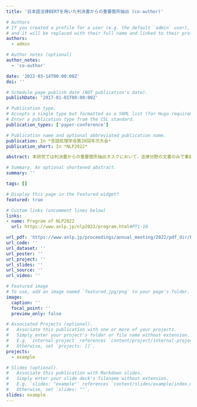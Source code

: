 ```yaml
---
title: '日本語法律BERTを用いた判決書からの重要箇所抽出 (co-author)'

# Authors
# If you created a profile for a user (e.g. the default `admin` user), write the username (folder name) here
# and it will be replaced with their full name and linked to their profile.
authors:
  - admin

# Author notes (optional)
author_notes:
  - 'co-author'

date: '2022-03-14T00:00:00Z'
doi: ''

# Schedule page publish date (NOT publication's date).
publishDate: '2017-01-01T00:00:00Z'

# Publication type.
# Accepts a single type but formatted as a YAML list (for Hugo requirements).
# Enter a publication type from the CSL standard.
publication_types: ['paper-conference']

# Publication name and optional abbreviated publication name.
publication: In *言語処理学会第28回年次大会*
publication_short: In *NLP2022*

abstract: 本研究では判決書からの重要箇所抽出タスクにおいて，法律分野の文書のみで事前学習を行ったBERT，日本語Wikipediaで事前学習されたBERTから追加の事前学習を行なったBERTを用い，その性能を汎用日本語BERTと比較検証した．実験より，法律分野に特化したBERTモデルを用いることで，汎用日本語BERTを超える性能があることを確認した．

# Summary. An optional shortened abstract.
summary: ''

tags: []

# Display this page in the Featured widget?
featured: true

# Custom links (uncomment lines below)
links:
- name: Program of NLP2022
  url: https://www.anlp.jp/nlp2022/program.html#PT1-10

url_pdf: 'https://www.anlp.jp/proceedings/annual_meeting/2022/pdf_dir/PT1-10.pdf'
url_code: ''
url_dataset: ''
url_poster: ''
url_project: ''
url_slides: ''
url_source: ''
url_video: ''

# Featured image
# To use, add an image named `featured.jpg/png` to your page's folder.
image:
  caption: ''
  focal_point: ''
  preview_only: false

# Associated Projects (optional).
#   Associate this publication with one or more of your projects.
#   Simply enter your project's folder or file name without extension.
#   E.g. `internal-project` references `content/project/internal-project/index.md`.
#   Otherwise, set `projects: []`.
projects:
  - example

# Slides (optional).
#   Associate this publication with Markdown slides.
#   Simply enter your slide deck's filename without extension.
#   E.g. `slides: "example"` references `content/slides/example/index.md`.
#   Otherwise, set `slides: ""`.
slides: example
---
```



